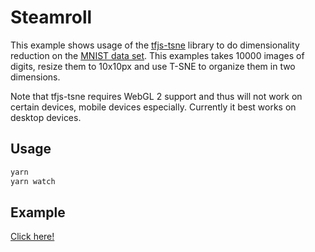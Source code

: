 # Steamroll

This example shows usage of the <a href="https://github.com/tensorflow/tfjs-tsne">tfjs-tsne</a> library to do dimensionality reduction on the <a href="https://en.wikipedia.org/wiki/MNIST_database">MNIST data set</a>. This examples takes 10000 images of digits, resize them to 10x10px and use T-SNE to organize them in two dimensions.

Note that tfjs-tsne requires WebGL 2 support and thus will not work on certain devices, mobile devices especially. Currently it best works on desktop devices.

## Usage
```sh
yarn
yarn watch
```
## Example
[Click here!](https://storage.googleapis.com/tfjs-examples/tsne-mnist-canvas/dist/index.html)
